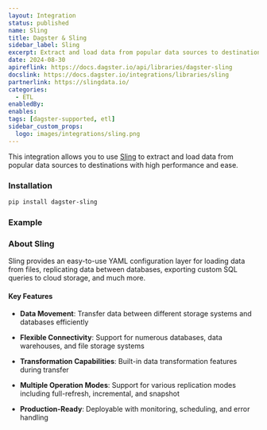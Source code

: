 ```yaml
---
layout: Integration
status: published
name: Sling
title: Dagster & Sling
sidebar_label: Sling
excerpt: Extract and load data from popular data sources to destinations with Sling through Dagster.
date: 2024-08-30
apireflink: https://docs.dagster.io/api/libraries/dagster-sling
docslink: https://docs.dagster.io/integrations/libraries/sling
partnerlink: https://slingdata.io/
categories:
  - ETL
enabledBy:
enables:
tags: [dagster-supported, etl]
sidebar_custom_props:
  logo: images/integrations/sling.png
---
```


This integration allows you to use [Sling](https://slingdata.io/) to extract and load data from popular data sources to destinations with high performance and ease.

### Installation

```bash
pip install dagster-sling
```

### Example

<CodeExample path="docs_snippets/docs_snippets/integrations/sling.py" language="python" />

### About Sling

Sling provides an easy-to-use YAML configuration layer for loading data from files, replicating data between databases, exporting custom SQL queries to cloud storage, and much more.

#### Key Features

- **Data Movement**: Transfer data between different storage systems and databases efficiently

- **Flexible Connectivity**: Support for numerous databases, data warehouses, and file storage systems

- **Transformation Capabilities**: Built-in data transformation features during transfer

- **Multiple Operation Modes**: Support for various replication modes including full-refresh, incremental, and snapshot

- **Production-Ready**: Deployable with monitoring, scheduling, and error handling
